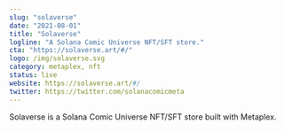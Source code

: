 ```yaml
---
slug: "solaverse"
date: "2021-08-01"
title: "Solaverse"
logline: "A Solana Comic Universe NFT/SFT store."
cta: "https://solaverse.art/#/"
logo: /img/solaverse.svg
category: metaplex, nft
status: live
website: https://solaverse.art/#/
twitter: https://twitter.com/solanacomicmeta
---
```

Solaverse is a Solana Comic Universe NFT/SFT store built with Metaplex.